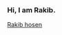 ### Hi, I am Rakib.
<div class="badge-base LI-profile-badge" data-locale="en_US" data-size="medium" data-theme="dark" data-type="VERTICAL" data-vanity="rakib-hosen-8914b0224" data-version="v1"><a class="badge-base__link LI-simple-link" href="https://bd.linkedin.com/in/rakib-hosen-8914b0224?trk=profile-badge">Rakib hosen</a></div>
              

